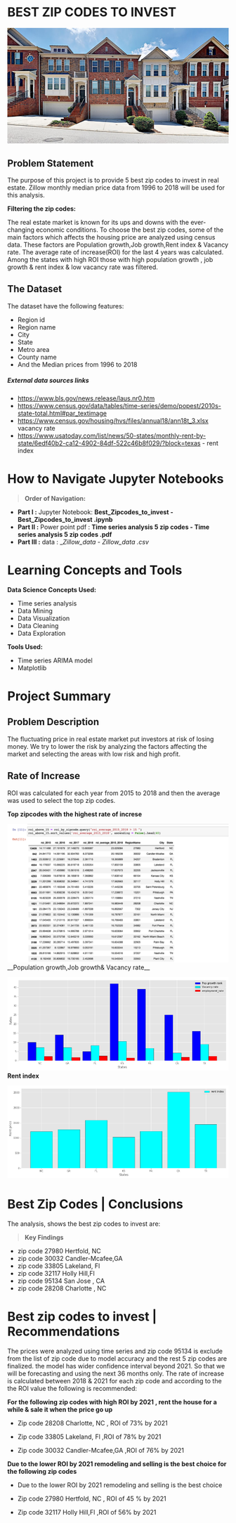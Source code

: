 # BEST ZIP CODES TO INVEST

<IMG SRC="./zipcodes_to_invest.png" ALT="zipcodes_to_invest">



## Problem Statement

The purpose of this project is to provide 5 best zip codes to invest in real estate. Zillow monthly median price data from 1996 to 2018 will be used for this analysis.

__Filtering the zip codes:__

The real estate market is known for its ups and downs with the ever-changing economic conditions. To choose the best zip codes, some of the main factors which affects the housing price are analyzed using census data. These factors are Population growth,Job growth,Rent index & Vacancy rate. The average rate of increase(ROI) for the last 4 years was calculated. Among the states with high ROI those with high population growth , job growth & rent index & low vacancy rate was filtered.

## The Dataset
The dataset have the following features:

- Region id
- Region name
- City
- State
- Metro area
- County name 
- And the Median prices from 1996 to 2018

##### External data sources links
- https://www.bls.gov/news.release/laus.nr0.htm
- https://www.census.gov/data/tables/time-series/demo/popest/2010s-state-total.html#par_textimage 
- https://www.census.gov/housing/hvs/files/annual18/ann18t_3.xlsx vacancy rate
- https://www.usatoday.com/list/news/50-states/monthly-rent-by-state/6edf40b2-ca12-4902-84df-522c46b8f029/?block=texas - rent index

 

# How to Navigate Jupyter Notebooks

> __Order of Navigation:__
- __Part I   :__ Jupyter Notebook: __Best_Zipcodes_to_invest - Best_Zipcodes_to_invest
.ipynb__
- __Part II  :__ Power point pdf : __Time series analysis 5 zip codes - Time series analysis 5 zip codes
.pdf__
- __Part III  :__ data : __Zillow_data - _Zillow_data
.csv__

# Learning Concepts and Tools

__Data Science Concepts Used:__
- Time series analysis
- Data Mining
- Data Visualization
- Data Cleaning
- Data Exploration


__Tools Used:__
- Time series ARIMA model
- Matplotlib 



# Project Summary

## Problem Description
The fluctuating price in real estate market put investors at risk of losing money. We try to lower the risk by analyzing the factors affecting the market and selecting the areas with low risk and high profit.

## Rate of Increase

ROI was calculated for each year from 2015 to 2018 and then the average was used to select the top zip codes. 

__Top zipcodes with the highest rate of increse__

<IMG SRC="./high_roi_zipcodes.png" ALT="high_roi_zipcodes">
__Population growth,Job growth& Vacancy rate__

<IMG SRC="./zipcode_growth.png" ALT="zipcode_growth">__Rent index__

<IMG SRC="./zipcode_rent_index.png" ALT="zipcode_rent_index">
 
 # Best Zip Codes | Conclusions

The analysis, shows the best zip codes to invest are: 

> __Key Findings__
- zip code 27980 Hertfold, NC
- zip code 30032 Candler-Mcafee,GA
- zip code 33805 Lakeland, Fl
- zip code 32117 Holly Hill,Fl
- zip code 95134  San Jose , CA
- zip code 28208  Charlotte , NC

# Best zip codes to invest | Recommendations

The prices were analyzed using time series and zip code 95134 is exclude from the list of zip code due to model accuracy and the rest 5 zip codes are finalized. the model has wider confidence interval beyond 2021. So that we will be forecasting and using the next 36 months only. The rate of increase is calculated between 2018 & 2021 for each zip code and according to the the ROI value the following is recommended:  

__For the following zip codes with high ROI by 2021 , rent the house for a while & sale it when the price go up__
 
  
- Zip code 28208 Charlotte, NC , ROI of 73% by 2021

- Zip code 33805 Lakeland, Fl ,ROI of 78% by 2021

- Zip code 30032 Candler-Mcafee,GA ,ROI of 76% by 2021



__Due to the lower ROI by 2021 remodeling and selling is the best choice for the following zip codes__
- Due to the lower ROI by 2021 remodeling and selling is the best choice

- Zip code 27980 Hertfold, NC , ROI of 45 % by 2021

- Zip code 32117 Holly Hill,Fl ,ROI of 56% by 2021
